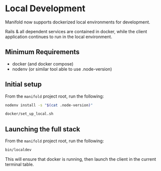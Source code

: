 # Local Development

Manifold now supports dockerized local environments for development.

Rails & all dependent services are contained in docker, while the client application continues to run in the local environment.

## Minimum Requirements

* docker (and docker compose)
* nodenv (or similar tool able to use .node-version)

## Initial setup

From the `manifold` project root, run the following:

```sh
nodenv install -s "$(cat .node-version)"

docker/set_up_local.sh
```

## Launching the full stack

From the `manifold` project root, run the following:

```sh
bin/localdev
```

This will ensure that docker is running, then launch the client in the current terminal table.
